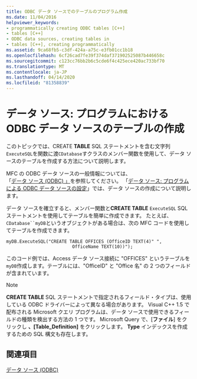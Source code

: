 ```yaml
---
title: ODBC データ ソースでのテーブルのプログラム作成
ms.date: 11/04/2016
helpviewer_keywords:
- programmatically creating ODBC tables [C++]
- tables [C++]
- ODBC data sources, creating tables in
- tables [C++], creating programmatically
ms.assetid: 9ca68fb5-c3df-424a-a75c-e3fb01cc1b18
ms.openlocfilehash: 6cf26cad7fe39f374daf371902525087b446658c
ms.sourcegitcommit: c123cc76bb2b6c5cde6f4c425ece420ac733bf70
ms.translationtype: MT
ms.contentlocale: ja-JP
ms.lasthandoff: 04/14/2020
ms.locfileid: "81358839"
---
```

# <a name="data-source-programmatically-creating-a-table-in-an-odbc-data-source"></a>データ ソース: プログラムにおける ODBC データ ソースのテーブルの作成

このトピックでは、CREATE **TABLE** SQL ステートメントを含む文字列`ExecuteSQL`を関数に渡`CDatabase`すクラスのメンバー関数を使用して、データ ソースのテーブルを作成する方法について説明します。

MFC の ODBC データ ソースの一般情報については、「[データ ソース (ODBC) 」](../../data/odbc/data-source-odbc.md)を参照してください。 「[データ ソース: プログラムによる ODBC データ ソースの設定](../../data/odbc/data-source-programmatically-configuring-an-odbc-data-source.md)」では、データ ソースの作成について説明します。

データ ソースを確立すると、メンバー関数と**CREATE TABLE** `ExecuteSQL` SQL ステートメントを使用してテーブルを簡単に作成できます。 たとえば、`CDatabase``myDB`というオブジェクトがある場合は、次の MFC コードを使用してテーブルを作成できます。

```
myDB.ExecuteSQL("CREATE TABLE OFFICES (OfficeID TEXT(4)" ",
                         OfficeName TEXT(10))");
```

このコード例では、Access データ ソース接続に "OFFICES" というテーブルを`myDB`作成します。テーブルには、"OfficeID" と "Office 名" の 2 つのフィールドが含まれています。

> [!NOTE]
> **CREATE TABLE** SQL ステートメントで指定されるフィールド・タイプは、使用している ODBC ドライバーによって異なる場合があります。 Visual C++ 1.5 で配布される Microsoft クエリ プログラムは、データ ソースで使用できるフィールドの種類を検出する方法の 1 つです。 Microsoft Query で、[**ファイル**] をクリックし **、[Table_Definition]** をクリックします。 **Type** インデックスを作成するための SQL 構文も存在します。

## <a name="see-also"></a>関連項目

[データ ソース (ODBC)](../../data/odbc/data-source-odbc.md)
